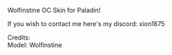 Wolfinstine OC Skin for Paladin!




If you wish to contact me here's my discord: xion1875<br />

Credits: <br />
Model: Wolfinstine 
<br />
